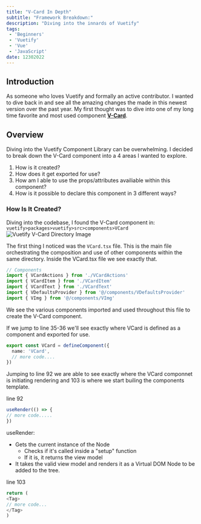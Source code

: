 ```yaml
---
title: "V-Card In Depth"
subtitle: "Framework Breakdown:"
description: "Diving into the innards of Vuetify"
tags: 
 - 'Beginners'
 - 'Vuetify'
 - 'Vue'
 - 'JavaScript'
date: 12302022
---
```


## Introduction

As someone who loves Vuetify and formally an active contributor. I wanted to dive back in and see all the amazing changes the made in this newest version over the past year. My first thought was to dive into one of my long time favorite and most used component **[V-Card](https://github.com/vuetifyjs/vuetify/blob/next/packages/vuetify/src/components/VCard/VCard.tsx)**.

## Overview

Diving into the Vuetify Component Library can be overwhelming. I decided to break down the V-Card component into a 4 areas I wanted to explore.

1. How is it created?
2. How does it get exported for use?
3. How am I able to use the props/attributes availiable within this component?
4. How is it possible to declare this component in 3 different ways?

### How Is It Created?

Diving into the codebase, I found the V-Card component in: `vuetify>packages>vuetify>src>components>VCard`
![Vuetify V-Card Directory Image](https://imagedelivery.net/nGYhisqu4x6SCDrz5V8Qxg/66f9c179-62d7-4ab0-c64e-5a46fb0d8500/public)

The first thing I noticed was the `VCard.tsx` file. This is the main file orchestrating the composition and use of other components within the same directory. Inside the VCard.tsx file we see exactly that.

```ts
// Components
import { VCardActions } from './VCardActions'
import { VCardItem } from './VCardItem'
import { VCardText } from './VCardText'
import { VDefaultsProvider } from '@/components/VDefaultsProvider'
import { VImg } from '@/components/VImg'

```

We see the various components imported and used throughout this file to create the V-Card component.

If we jump to line 35-36 we'll see exactly where VCard is defined as a component and exported for use.

```ts
export const VCard = defineComponent({
  name: 'VCard',
  // more code....
})
```

Jumping to line 92 we are able to see exactly where the VCard componnet is initiating rendering and 103 is where we start builing the components template.

line 92
```ts
useRender(() => {
// more code.....
})
```

useRender:
- Gets the current instance of the Node 
	- Checks if it's called inside a "setup" function
	- If it is, it returns the view model
- It takes the valid view model and renders it as a Virtual DOM Node to be added to the tree. 

line 103
```ts
return (
<Tag>
// more code...
</Tag>
)
```

<!-- Even the type for VCard is exported for use as well in line 197.

```ts
export type VCard = InstanceType<typeof VCard>
``` -->

